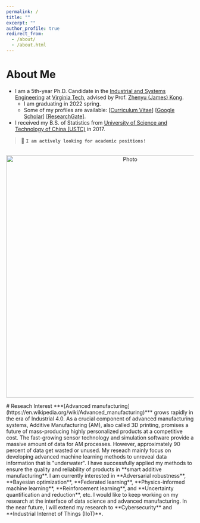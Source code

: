 ```yaml
---
permalink: /
title: ""
excerpt: ""
author_profile: true
redirect_from: 
  - /about/
  - /about.html
---
```


<!-- <p align="center">
  <img src="https://lantaoyu.github.io/files/lantaoyu_img.jpg?raw=true" alt="Photo" style="width: 450px;"/> 
</p>
 -->
# About Me
* I am a 5th-year Ph.D. Candidate in the [Industrial and Systems Engineering](https://www.ise.vt.edu/) at [Virginia Tech](https://vt.edu/), advised by Prof. [Zhenyu (James) Kong](https://www.ise.vt.edu/people/faculty/kong.html). 
   * I am graduating in 2022 spring.
   * Some of my profiles are available: [[Curriculum Vitae](https://boshen0.github.io/files/BoCV.pdf)] [[Google Scholar](https://scholar.google.com/citations?user=OO3dy4wAAAAJ&hl=en)] [[ResearchGate](https://www.researchgate.net/profile/Bo-Shen-22)].
* I received my B.S. of Statistics from [University of Science and Technology of China (USTC)](https://en.ustc.edu.cn/)  in 2017.

>  :memo: **`I am actively looking for academic positions!`**
 

<p align="center">
  <img src="https://boshen0.github.io/files/iceberg.png?raw=true" alt="Photo" style="width: 650px;"/> 
</p>
# Reseach Interest
 ***[Advanced manufacturing](https://en.wikipedia.org/wiki/Advanced_manufacturing)*** grows rapidly in the era of Industrial 4.0. As a crucial component of advanced manufacturing systems, Additive Manufacturing (AM), also called 3D printing, promises a future of mass-producing highly personalized products at a competitive cost. The fast-growing sensor technology and simulation software provide a massive amount of data for AM processes. However, approximately 90 percent of data get wasted or unused.  My reseach mainly focus on developing advanced machine learning methods to unreveal data information that is "underwater". I have successfully applied my methods to ensure the quality and reliability of products in **smart additive manufacturing**. I am currently interested in **Adversarial robustness**, **Bayesian optimization**, **Federated learning**, **Physics-informed machine learning**, **Reinforcement learning**, and **Uncertainty quantification and reduction**, etc. I would like to keep working on my research at the interface of data science and advanced manufacturing. In the near future, I will extend my research to **Cybersecurity** and **Industrial Internet of Things (IIoT)**.

<!-- # Honors and Awards
*  Runner-up for INFORMS QSR Industry Data Challenge (2020)
*  Finalists for INFORMS QSR Best Refereed Paper Competition (2020)
*  Second place of poster competition in INFORMS & HFES Student Poster Competition, ISE, Virginia Tech (2019, 2020)
*  ISE Graduate Student Travel Awards, Virginia Tech (2018–2021)
*  Grado Department of Industrial & Systems Engineering Department Fellowship, Virginia Tech (2017)
*  Undergraduate Fellowship, USTC (2014–2017) -->

<!-- # Academic Services
*  **Session Chair**: Data Mining and Machine Learning in Smart Manufacturing, INFORMS Annual Conference 2021
*  **Journal Referee**: IISE Transactions, IEEE Transactions on Automation Science and Engineering
*  **VP Finance**: The INFORMS Student Chapter at Virginia Tech -->

<!-- # Academic Services
* Conference Reviewer: AAAI 2019, AAAI 2020, ICML 2020 (top reviewer award), NeurIPS 2020, AAAI 2021, ICLR 2021, AISTATS 2021, ICRA 2021, ICML 2021, NeurIPS 2021, ICLR 2022, AISTATS 2022, AAAI 2022.
* Journal Reviewer: Journal of Artificial Intelligence Research (JAIR), IEEE Robotics and Automation Letters (RA-L), Journal of Machine Learning Research (JMLR). -->
